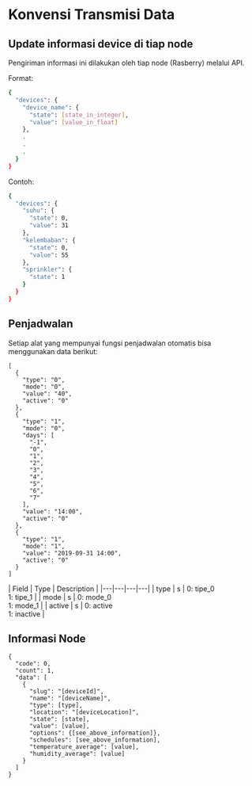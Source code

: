 # Konvensi Transmisi Data


## Update informasi device di tiap node

Pengiriman informasi ini dilakukan oleh tiap node (Rasberry) melalui API.

Format:

```bash
{
  "devices": {
    "device_name": {
      "state": [state_in_integer],
      "value": [value_in_float]
    },
    .
    .
    .
  }
}
```

Contoh:

```bash
{
  "devices": {
    "suhu": {
      "state": 0,
      "value": 31
    },
    "kelembaban": {
      "state": 0,
      "value": 55
    },
    "sprinkler": {
      "state": 1
    }
  }
}
```

## Penjadwalan

Setiap alat yang mempunyai fungsi penjadwalan otomatis bisa menggunakan data berikut:

```
[
  {
    "type": "0",
    "mode": "0",
    "value": "40",
    "active": "0"
  },
  {
    "type": "1",
    "mode": "0",
    "days": [
      "-1",
      "0",
      "1",
      "2",
      "3",
      "4",
      "5",
      "6",
      "7"
    ],
    "value": "14:00",
    "active": "0"
  },
  {
    "type": "1",
    "mode": "1",
    "value": "2019-09-31 14:00",
    "active": "0"
  }
]
```

| Field  | Type | Description |
|---|---|---|---|
| type | s | 0: tipe_0 <br/> 1: tipe_1  |
| mode | s | 0: mode_0 <br/> 1: mode_1  |
| active | s | 0: active <br/> 1: inactive  |

## Informasi Node

```
{
  "code": 0,
  "count": 1,
  "data": [
    {
      "slug": "[deviceId]",
      "name": "[deviceName]",
      "type": [type],
      "location": "[deviceLocation]",
      "state": [state],
      "value": [value],
      "options": {[see_above_information]},
      "schedules": [see_above_information],
      "temperature_average": [value],
      "humidity_average": [value]
    }
  ]
}
```

